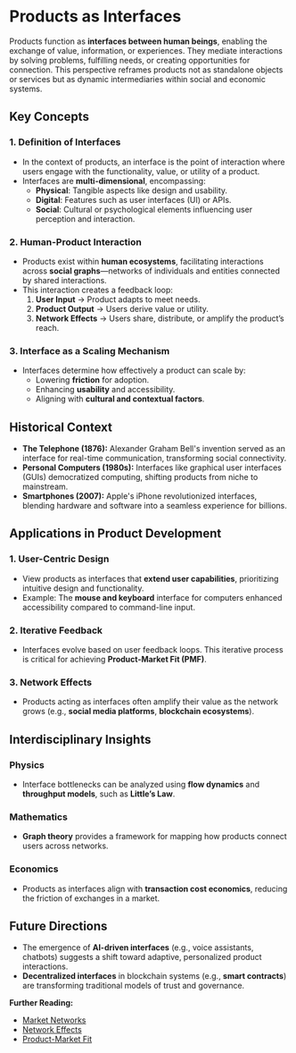 # Products as Interfaces

Products function as **interfaces between human beings**, enabling the exchange of value, information, or experiences. They mediate interactions by solving problems, fulfilling needs, or creating opportunities for connection. This perspective reframes products not as standalone objects or services but as dynamic intermediaries within social and economic systems.

## Key Concepts

### 1. **Definition of Interfaces**

* In the context of products, an interface is the point of interaction where users engage with the functionality, value, or utility of a product.
* Interfaces are **multi-dimensional**, encompassing:
  * **Physical**: Tangible aspects like design and usability.
  * **Digital**: Features such as user interfaces (UI) or APIs.
  * **Social**: Cultural or psychological elements influencing user perception and interaction.

### 2. **Human-Product Interaction**

* Products exist within **human ecosystems**, facilitating interactions across **social graphs**—networks of individuals and entities connected by shared interactions.
* This interaction creates a feedback loop:
  1. **User Input** → Product adapts to meet needs.
  2. **Product Output** → Users derive value or utility.
  3. **Network Effects** → Users share, distribute, or amplify the product’s reach.

### 3. **Interface as a Scaling Mechanism**

* Interfaces determine how effectively a product can scale by:
  * Lowering **friction** for adoption.
  * Enhancing **usability** and accessibility.
  * Aligning with **cultural and contextual factors**.

## Historical Context

* **The Telephone (1876):** Alexander Graham Bell's invention served as an interface for real-time communication, transforming social connectivity.
* **Personal Computers (1980s):** Interfaces like graphical user interfaces (GUIs) democratized computing, shifting products from niche to mainstream.
* **Smartphones (2007):** Apple's iPhone revolutionized interfaces, blending hardware and software into a seamless experience for billions.

## Applications in Product Development

### 1. **User-Centric Design**

* View products as interfaces that **extend user capabilities**, prioritizing intuitive design and functionality.
* Example: The **mouse and keyboard** interface for computers enhanced accessibility compared to command-line input.

### 2. **Iterative Feedback**

* Interfaces evolve based on user feedback loops. This iterative process is critical for achieving **Product-Market Fit (PMF)**.

### 3. **Network Effects**

* Products acting as interfaces often amplify their value as the network grows (e.g., **social media platforms**, **blockchain ecosystems**).

## Interdisciplinary Insights

### Physics

* Interface bottlenecks can be analyzed using **flow dynamics** and **throughput models**, such as **Little’s Law**.

### Mathematics

* **Graph theory** provides a framework for mapping how products connect users across networks.

### Economics

* Products as interfaces align with **transaction cost economics**, reducing the friction of exchanges in a market.

## Future Directions

* The emergence of **AI-driven interfaces** (e.g., voice assistants, chatbots) suggests a shift toward adaptive, personalized product interactions.
* **Decentralized interfaces** in blockchain systems (e.g., **smart contracts**) are transforming traditional models of trust and governance.

**Further Reading:**

* [Market Networks](MARKET_NETWORKS.md)
* [Network Effects](../../../literary_products/joes_notes/NETWORK_EFFECTS.md)
* [Product-Market Fit](PRODUCT_MARKET_FIT.md)
